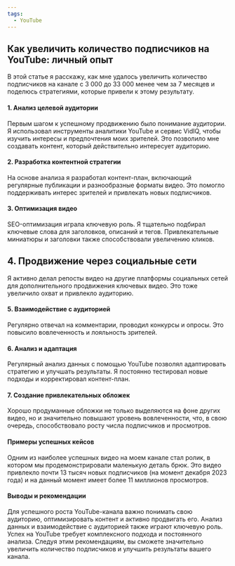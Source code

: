 ```yaml
---
tags:
  - YouTube
---
```


## Как увеличить количество подписчиков на YouTube: личный опыт
В этой статье я расскажу, как мне удалось увеличить количество подписчиков на канале с 3 000 до 33 000 менее чем за 7 месяцев и поделюсь стратегиями, которые привели к этому результату.


#### 1. Анализ целевой аудитории
Первым шагом к успешному продвижению было понимание аудитории. Я использовал инструменты аналитики YouTube и сервис VidIQ, чтобы изучить интересы и предпочтения моих зрителей. Это позволило мне создавать контент, который действительно интересует аудиторию.


#### 2. Разработка контентной стратегии
На основе анализа я разработал контент-план, включающий регулярные публикации и разнообразные форматы видео. Это помогло поддерживать интерес зрителей и привлекать новых подписчиков.


#### 3. Оптимизация видео
SEO-оптимизация играла ключевую роль. Я тщательно подбирал ключевые слова для заголовков, описаний и тегов. Привлекательные миниатюры и заголовки также способствовали увеличению кликов.


## 4. Продвижение через социальные сети
Я активно делал репосты видео на другие платформы социальных сетей для дополнительного продвижения ключевых видео. Это тоже увеличило охват и привлекло аудиторию.


#### 5. Взаимодействие с аудиторией
Регулярно отвечал на комментарии, проводил конкурсы и опросы. Это повысило вовлеченность и лояльность зрителей.


#### 6. Анализ и адаптация
Регулярный анализ данных с помощью YouTube позволял адаптировать стратегию и улучшать результаты. Я постоянно тестировал новые подходы и корректировал контент-план.


#### 7. Создание привлекательных обложек
Хорошо продуманные обложки не только выделяются на фоне других видео, но и значительно повышают уровень вовлеченности, что, в свою очередь, способствовало росту числа подписчиков и просмотров.


#### Примеры успешных кейсов
Одним из наиболее успешных видео на моем канале стал ролик, в котором мы продемонстрировали маленькую деталь брюк. Это видео привлекло почти 13 тысяч новых подписчиков (на момент декабря 2023 года) и на данный момент имеет более 11 миллионов просмотров.


#### Выводы и рекомендации
Для успешного роста YouTube-канала важно понимать свою аудиторию, оптимизировать контент и активно продвигать его. Анализ данных и взаимодействие с аудиторией также играют ключевую роль.
Успех на YouTube требует комплексного подхода и постоянного анализа. Следуя этим рекомендациям, вы сможете значительно увеличить количество подписчиков и улучшить результаты вашего канала.
